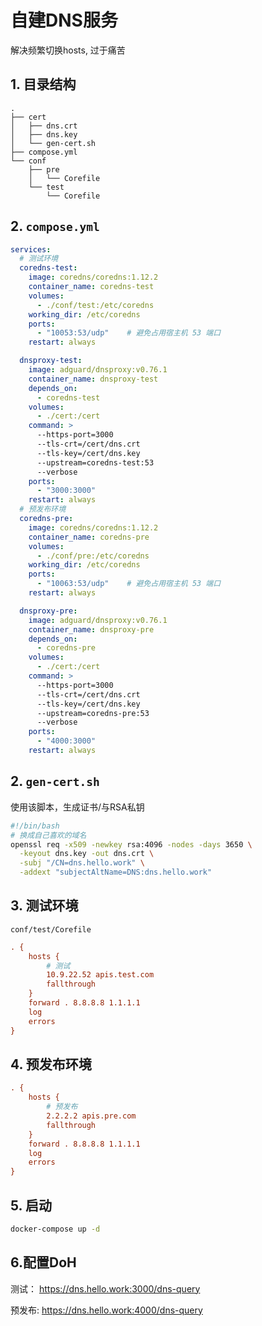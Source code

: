 # 自建DNS服务

解决频繁切换hosts, 过于痛苦


## 1. 目录结构

```text
.
├── cert
│   ├── dns.crt
│   ├── dns.key
│   └── gen-cert.sh
├── compose.yml
└── conf
    ├── pre
    │   └── Corefile
    └── test
        └── Corefile

```

## 2. `compose.yml`

```yml
services:
  # 测试环境
  coredns-test:
    image: coredns/coredns:1.12.2
    container_name: coredns-test
    volumes:
      - ./conf/test:/etc/coredns
    working_dir: /etc/coredns
    ports:
      - "10053:53/udp"    # 避免占用宿主机 53 端口
    restart: always

  dnsproxy-test:
    image: adguard/dnsproxy:v0.76.1
    container_name: dnsproxy-test
    depends_on:
      - coredns-test
    volumes:
      - ./cert:/cert
    command: >
      --https-port=3000
      --tls-crt=/cert/dns.crt
      --tls-key=/cert/dns.key
      --upstream=coredns-test:53
      --verbose
    ports:
      - "3000:3000"
    restart: always
  # 预发布环境
  coredns-pre:
    image: coredns/coredns:1.12.2
    container_name: coredns-pre
    volumes:
      - ./conf/pre:/etc/coredns
    working_dir: /etc/coredns
    ports:
      - "10063:53/udp"    # 避免占用宿主机 53 端口
    restart: always

  dnsproxy-pre:
    image: adguard/dnsproxy:v0.76.1
    container_name: dnsproxy-pre
    depends_on:
      - coredns-pre
    volumes:
      - ./cert:/cert
    command: >
      --https-port=3000
      --tls-crt=/cert/dns.crt
      --tls-key=/cert/dns.key
      --upstream=coredns-pre:53
      --verbose
    ports:
      - "4000:3000"
    restart: always
```

## 2. `gen-cert.sh`

使用该脚本，生成证书/与RSA私钥

```bash
#!/bin/bash
# 换成自己喜欢的域名
openssl req -x509 -newkey rsa:4096 -nodes -days 3650 \
  -keyout dns.key -out dns.crt \
  -subj "/CN=dns.hello.work" \
  -addext "subjectAltName=DNS:dns.hello.work"

```

## 3. 测试环境

`conf/test/Corefile`

```ini
. {
    hosts {
        # 测试
        10.9.22.52 apis.test.com
        fallthrough
    }
    forward . 8.8.8.8 1.1.1.1
    log
    errors
}

```


## 4. 预发布环境

```ini
. {
    hosts {
        # 预发布
        2.2.2.2 apis.pre.com
        fallthrough
    }
    forward . 8.8.8.8 1.1.1.1
    log
    errors
}

```


## 5. 启动

```sh
docker-compose up -d
```

## 6.配置DoH

测试：
https://dns.hello.work:3000/dns-query

预发布: 
https://dns.hello.work:4000/dns-query